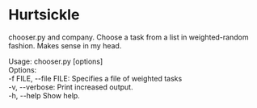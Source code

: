 # Hurtsickle
<p>chooser.py and company. Choose a task from a list in weighted-random fashion. Makes sense in my head.</p>
<p>Usage: chooser.py [options]
<br>Options:</>
<br>  -f FILE, --file FILE:			Specifies a file of weighted tasks
<br>  -v, --verbose:						Print increased output.
<br>  -h, --help								Show help.</p>
